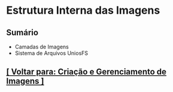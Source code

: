 # Estrutura Interna das Imagens

## Sumário

- Camadas de Imagens
- Sistema de Arquivos UniosFS

## [[ Voltar para: Criação e Gerenciamento de Imagens ]](../criacao-gerenciamento-imagens.md#estrutura-interna-imagens)